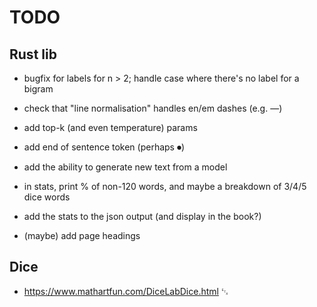 # TODO

## Rust lib

- bugfix for labels for n > 2; handle case where there's no label for a bigram
- check that "line normalisation" handles en/em dashes (e.g. —)
- add top-k (and even temperature) params
- add end of sentence token (perhaps ⏺)
- add the ability to generate new text from a model
- in stats, print % of non-120 words, and maybe a breakdown of 3/4/5 dice words
- add the stats to the json output (and display in the book?)

- (maybe) add page headings

## Dice

- <https://www.mathartfun.com/DiceLabDice.html> ␃
